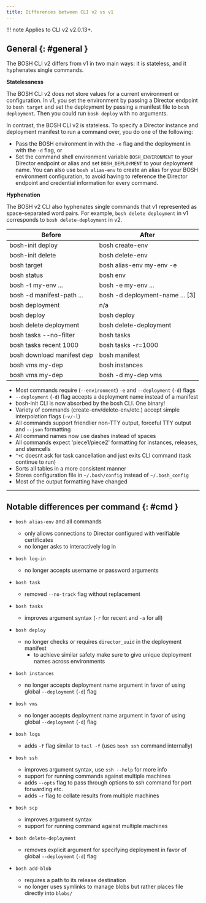 ```yaml
---
title: Differences between CLI v2 vs v1
---
```


!!! note
    Applies to CLI v2 v2.0.13+.

## General {: #general }

The BOSH CLI v2 differs from v1 in two main ways: it is stateless, and it hyphenates single commands.

<strong>Statelessness</strong>

The BOSH CLI v2 does not store values for a current environment or configuration.
In v1, you set the environment by passing a Director endpoint to `bosh target` and set the deployment by passing a manifest
file to `bosh deployment`. Then you could run `bosh deploy` with no arguments.

In contrast, the BOSH CLI v2 is stateless. To specify a Director instance and deployment manifest to run a command over,
you do one of the following:

* Pass the BOSH environment in with the `-e` flag and the deployment in with the `-d` flag, or
* Set the command shell environment variable `BOSH_ENVIRONMENT` to your Director endpoint or alias and set `BOSH_DEPLOYMENT` to your deployment name. You can also use `bosh alias-env` to create an alias for your BOSH environment configuration, to avoid having to reference the Director endpoint and credential information for every command.

<strong>Hyphenation</strong>

The BOSH v2 CLI also hyphenates single commands that v1 represented as space-separated word pairs.
For example, `bosh delete deployment` in v1 corresponds to `bosh delete-deployment` in v2.

| Before                      | After
|-----------------------------|-----------------------------
| bosh-init deploy <manifest> | bosh create-env <manifest>
| bosh-init delete <manifest> | bosh delete-env <manifest>
| bosh target <ip>            | bosh alias-env my-env -e <ip>
| bosh status                 | bosh env
| bosh -t my-env ...          | bosh -e my-env ...
| bosh -d manifest-path ...   | bosh -d deployment-name ... [3]
| bosh deployment <manifest>  | n/a
| bosh deploy                 | bosh deploy <manifest>
| bosh delete deployment      | bosh delete-deployment
| bosh tasks --no-filter      | bosh tasks
| bosh tasks recent 1000      | bosh tasks -r=1000
| bosh download manifest dep  | bosh manifest
| bosh vms my-dep             | bosh instances
| bosh vms my-dep             | bosh -d my-dep vms

- Most commands require (`--environment`) `-e` and `--deployment` (`-d`) flags
- `--deployment` (`-d`) flag accepts a deployment name instead of a manifest
- bosh-init CLI is now absorbed by the bosh CLI. One binary!
- Variety of commands (create-env/delete-env/etc.) accept simple interpolation flags (`-v/-l`)
- All commands support friendlier non-TTY output, forceful TTY output and `--json` formatting
- All command names now use dashes instead of spaces
- All commands expect 'piece1/piece2' formatting for instances, releases, and stemcells
- `^+C` doesnt ask for task cancellation and just exits CLI command (task continue to run)
- Sorts all tables in a more consistent manner
- Stores configuration file in `~/.bosh/config` instead of `~/.bosh_config`
- Most of the output formatting have changed

---
## Notable differences per command {: #cmd }

- `bosh alias-env` and all commands
    - only allows connections to Director configured with verifiable certificates
    - no longer asks to interactively log in

- `bosh log-in`
    - no longer accepts username or password arguments

- `bosh task`
    - removed `--no-track` flag without replacement

- `bosh tasks`
    - improves argument syntax (`-r` for recent and `-a` for all)

- `bosh deploy`
    - no longer checks or requires `director_uuid` in the deployment manifest
        - to achieve similar safety make sure to give unique deployment names across environments

- `bosh instances`
    - no longer accepts deployment name argument in favor of using global `--deployment` (`-d`) flag

- `bosh vms`
    - no longer accepts deployment name argument in favor of using global `--deployment` (`-d`) flag

- `bosh logs`
    - adds `-f` flag similar to `tail -f` (uses `bosh ssh` command internally)

- `bosh ssh`
    - improves argument syntax, use `ssh --help` for more info
    - support for running commands against multiple machines
    - adds `--opts` flag to pass through options to ssh command for port forwarding etc.
    - adds `-r` flag to collate results from multiple machines

- `bosh scp`
    - improves argument syntax
    - support for running command against multiple machines

- `bosh delete-deployment`
    - removes explicit argument for specifying deployment in favor of global `--deployment` (`-d`) flag

- `bosh add-blob`
    - requires a path to its release destination
    - no longer uses symlinks to manage blobs but rather places file directly into `blobs/`
